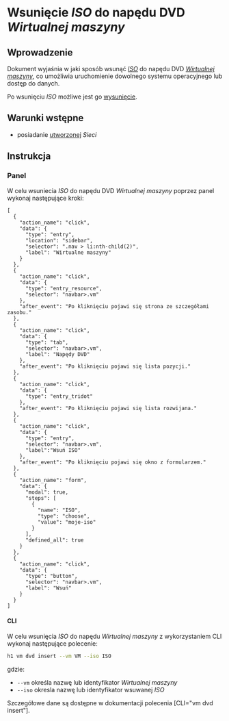 # Wsunięcie *ISO* do napędu DVD *Wirtualnej maszyny* 

## Wprowadzenie

Dokument wyjaśnia w jaki sposób wsunąć *[ISO](/resource/storage/iso.md)* do napędu DVD 
*[Wirtualnej maszyny]((/resource/compute/virtual-machine.md))*, co umożliwia uruchomienie dowolnego 
systemu operacyjnego lub dostęp do danych.

Po wsunięciu *ISO* możliwe jest go [wysunięcie](./dvd-eject.md).

## Warunki wstępne

* posiadanie [utworzonej](/resource/networking/network.md) *Sieci*

## Instrukcja

### Panel

W celu wsuniecia *ISO* do napędu DVD *Wirtualnej maszyny* poprzez panel wykonaj następujące kroki:

```guide
[
  {
    "action_name": "click",
    "data": {
      "type": "entry",
      "location": "sidebar",
      "selector": ".nav > li:nth-child(2)",
      "label": "Wirtualne maszyny"
    }
  },
  {
    "action_name": "click",
    "data": {
      "type": "entry_resource",
      "selector": "navbar>.vm"
    },
    "after_event": "Po kliknięciu pojawi się strona ze szczegółami zasobu."
  },
  {
    "action_name": "click",
    "data": {
      "type": "tab",
      "selector": "navbar>.vm",
      "label": "Napędy DVD"
    },
    "after_event": "Po kliknięciu pojawi się lista pozycji."
  },
  {
    "action_name": "click",
    "data": {
      "type": "entry_tridot"
    },
    "after_event": "Po kliknięciu pojawi się lista rozwijana."
  },
  {
    "action_name": "click",
    "data": {
      "type": "entry",
      "selector": "navbar>.vm",
      "label":"Wsuń ISO"
    },
    "after_event": "Po kliknięciu pojawi się okno z formularzem."
  },
  {
    "action_name": "form",
    "data": {
      "modal": true,
      "steps": [
        {
          "name": "ISO",
          "type": "choose",
          "value": "moje-iso"
        }
      ],
      "defined_all": true
    }
  },
  {
    "action_name": "click",
    "data": {
      "type": "button",
      "selector": "navbar>.vm",
      "label": "Wsuń"
    }
  }
]
```

#### CLI

W celu wsunięcia *ISO* do napędu *Wirtualnej maszyny* z wykorzystaniem CLI wykonaj następujące polecenie:

```bash
h1 vm dvd insert --vm VM --iso ISO
```

gdzie:

 * ```--vm``` określa nazwę lub identyfikator *Wirtualnej maszyny*
 * ```--iso``` okresla nazwę lub identyfikator wsuwanej *ISO*
 
Szczegółowe dane są dostępne w dokumentacji polecenia [CLI="vm dvd insert"].
